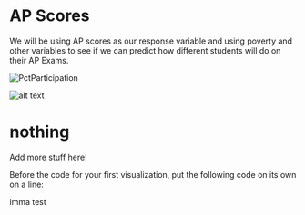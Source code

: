 # AP Scores

We will be using AP scores as our response variable and using poverty and other variables to see if we can predict how different students will do on their AP Exams. 

![PctParticipation](https://github.com/rhiannz/AP-Exams/blob/main/Pictures/PctParticipation.png)


![alt text](https://github.com/rhiannz/AP-Exams/blob/main/Pictures/PctPop.png)


# nothing 

Add more stuff here! 

Before the code for your first visualization, put the following code on its own on a line:
<script src="https://cdn.plot.ly/plotly-latest.min.js"></script>

imma test 
